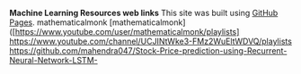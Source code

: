 **Machine Learning Resources web links**
This site was built using [GitHub Pages](https://pages.github.com/).
mathematicalmonk [mathematicalmonk]([https://www.youtube.com/user/mathematicalmonk/playlists] 
https://www.youtube.com/channel/UCJINtWke3-FMz2WuEltWDVQ/playlists
https://github.com/mahendra047/Stock-Price-prediction-using-Recurrent-Neural-Network-LSTM-
